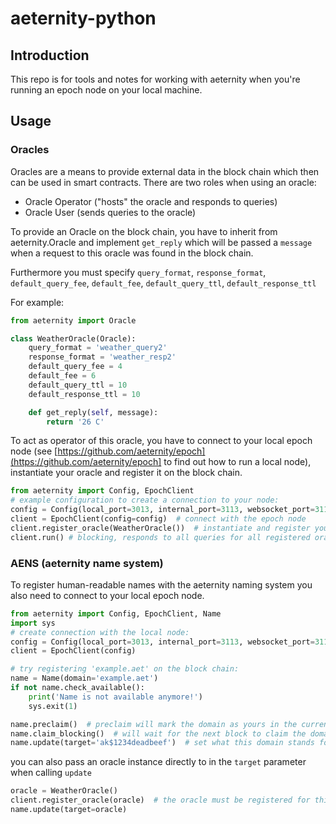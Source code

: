 # aeternity-python

## Introduction

This repo is for tools and notes for working with aeternity when you're running
an epoch node on your local machine.

## Usage

### Oracles

Oracles are a means to provide external data in the block chain which then
can be used in smart contracts. There are two roles when using an oracle:

 - Oracle Operator ("hosts" the oracle and responds to queries)
 - Oracle User (sends queries to the oracle)

To provide an Oracle on the block chain, you have to inherit from aeternity.Oracle
and implement `get_reply` which will be passed a `message` when a request to
this oracle was found in the block chain.

Furthermore you must specify `query_format`, `response_format`,
`default_query_fee`, `default_fee`, `default_query_ttl`, `default_response_ttl`

For example:
```python
from aeternity import Oracle

class WeatherOracle(Oracle):
    query_format = 'weather_query2'
    response_format = 'weather_resp2'
    default_query_fee = 4
    default_fee = 6
    default_query_ttl = 10
    default_response_ttl = 10

    def get_reply(self, message):
        return '26 C'
```

To act as operator of this oracle, you have to connect to your local epoch node
(see [https://github.com/aeternity/epoch](https://github.com/aeternity/epoch] to
find out how to run a local node), instantiate your oracle and
register it on the block chain.

```python
from aeternity import Config, EpochClient
# example configuration to create a connection to your node:
config = Config(local_port=3013, internal_port=3113, websocket_port=3114)
client = EpochClient(config=config)  # connect with the epoch node
client.register_oracle(WeatherOracle())  # instantiate and register your oracle
client.run() # blocking, responds to all queries for all registered oracles
```

### AENS (aeternity name system)

To register human-readable names with the aeternity naming system you also need
to connect to your local epoch node.

```python
from aeternity import Config, EpochClient, Name
import sys
# create connection with the local node:
config = Config(local_port=3013, internal_port=3113, websocket_port=3114)
client = EpochClient(config)

# try registering 'example.aet' on the block chain:
name = Name(domain='example.aet')
if not name.check_available():
    print('Name is not available anymore!')
    sys.exit(1)

name.preclaim()  # preclaim will mark the domain as yours in the current block
name.claim_blocking()  # will wait for the next block to claim the domain
name.update(target='ak$1234deadbeef')  # set what this domain stands for
```
you can also pass an oracle instance directly to in the `target` parameter
when calling `update`

```python
oracle = WeatherOracle()
client.register_oracle(oracle)  # the oracle must be registered for this to work
name.update(target=oracle)
```

